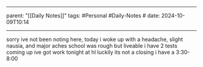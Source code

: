 
---
parent: "[[Daily Notes]]"
tags:
	#Personal
	#Daily-Notes 
	# 
date: 2024-10-09T10:14

---

sorry ive not been noting here,
today i woke up with a headache, slight nausia, and major aches
school was rough but liveable
	i have 2 tests coming up 
ive got work tonight at hl
	luckily its not a closing i have a 3:30-8:00